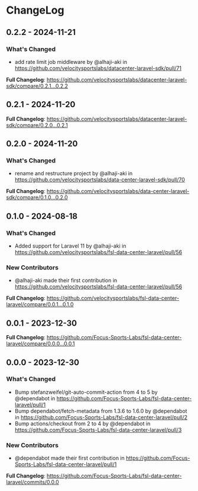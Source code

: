 # ChangeLog

## 0.2.2 - 2024-11-21

### What's Changed

* add rate limit job middleware by @alhaji-aki in https://github.com/velocitysportslabs/datacenter-laravel-sdk/pull/71

**Full Changelog**: https://github.com/velocitysportslabs/datacenter-laravel-sdk/compare/0.2.1...0.2.2

## 0.2.1 - 2024-11-20

**Full Changelog**: https://github.com/velocitysportslabs/datacenter-laravel-sdk/compare/0.2.0...0.2.1

## 0.2.0 - 2024-11-20

### What's Changed

* rename and restructure project by @alhaji-aki in https://github.com/velocitysportslabs/data-center-laravel-sdk/pull/70

**Full Changelog**: https://github.com/velocitysportslabs/data-center-laravel-sdk/compare/0.1.0...0.2.0

## 0.1.0 - 2024-08-18

### What's Changed

* Added support for Laravel 11 by @alhaji-aki in https://github.com/velocitysportslabs/fsl-data-center-laravel/pull/56

### New Contributors

* @alhaji-aki made their first contribution in https://github.com/velocitysportslabs/fsl-data-center-laravel/pull/56

**Full Changelog**: https://github.com/velocitysportslabs/fsl-data-center-laravel/compare/0.0.1...0.1.0

## 0.0.1 - 2023-12-30

**Full Changelog**: https://github.com/Focus-Sports-Labs/fsl-data-center-laravel/compare/0.0.0...0.0.1

## 0.0.0 - 2023-12-30

### What's Changed

* Bump stefanzweifel/git-auto-commit-action from 4 to 5 by @dependabot in https://github.com/Focus-Sports-Labs/fsl-data-center-laravel/pull/1
* Bump dependabot/fetch-metadata from 1.3.6 to 1.6.0 by @dependabot in https://github.com/Focus-Sports-Labs/fsl-data-center-laravel/pull/2
* Bump actions/checkout from 2 to 4 by @dependabot in https://github.com/Focus-Sports-Labs/fsl-data-center-laravel/pull/3

### New Contributors

* @dependabot made their first contribution in https://github.com/Focus-Sports-Labs/fsl-data-center-laravel/pull/1

**Full Changelog**: https://github.com/Focus-Sports-Labs/fsl-data-center-laravel/commits/0.0.0
